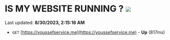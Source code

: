 # IS MY WEBSITE RUNNING ? [![](https://img.shields.io/static/v1?label=Sponsor&message=%E2%9D%A4&logo=GitHub&color=%23fe8e86)](https://github.com/sponsors/<username>)

Last updated: **8/30/2023, 2:15:16 AM**

- `GET` [https://youssefservice.me](https://youssefservice.me) - **Up** (817ms)

